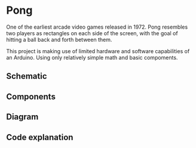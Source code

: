 # Pong 

One of the earliest arcade video games released in 1972. Pong resembles two players as rectangles on each side of the screen, with the goal of hitting a ball back and forth between them. 

This project is making use of limited hardware and software capabilities of an Arduino. Using only relatively simple math and basic compoments. 

## Schematic



## Components



## Diagram



## Code explanation

